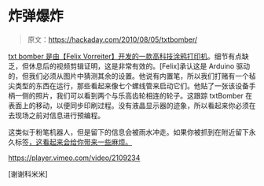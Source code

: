 # 炸弹爆炸

> 原文：<https://hackaday.com/2010/08/05/txtbomber/>

[txt bomber 是由【Felix Vorreiter】开发的一款高科技涂鸦打印机](http://www.behance.net/gallery/txtBOMBER/406136)。细节有点缺乏，但休息后的视频剪辑证明，这是非常有效的。[Felix]承认这是 Arduino 驱动的，但我们必须从图片中猜测其余的设置。他说有内置笔，所以我们打赌有一个毡尖类型的东西在运行，那些看起来像七个螺线管来启动它们。他贴了一张该设备手柄一侧的照片，我们可以看到两个与乐高齿轮相连的轮子。这跟踪 txtBomber 在表面上的移动，以便同步印刷过程。没有液晶显示器的迹象，所以看起来你必须在去现场之前对信息进行预编程。

这类似于粉笔机器人，但是留下的信息会被雨水冲走。如果你被抓到在附近留下永久标签[，这看起来会给你带来一些麻烦。](http://hackaday.com/2010/03/19/graffiti-machine-sprays-for-you/)

<https://player.vimeo.com/video/2109234>

</div> <p>[谢谢科米米]</p> </body> </html>